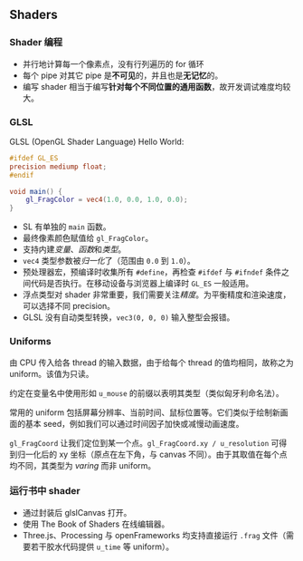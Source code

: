 ## Shaders

### Shader 编程
* 并行地计算每一个像素点，没有行列遍历的 for 循环
* 每个 pipe 对其它 pipe 是**不可见**的，并且也是**无记忆**的。
* 编写 shader 相当于编写**针对每个不同位置的通用函数**，故开发调试难度均较大。

### GLSL

GLSL (OpenGL Shader Language) Hello World:

``` glsl
#ifdef GL_ES
precision mediump float;
#endif

void main() {
    gl_FragColor = vec4(1.0, 0.0, 1.0, 0.0);
}
```

* SL 有单独的 `main` 函数。
* 最终像素颜色赋值给 `gl_FragColor`。
* 支持内建*变量*、*函数*和*类型*。
* `vec4` 类型参数被*归一化*了（范围由 `0.0` 到 `1.0`）。
* 预处理器宏，预编译时收集所有 `#define`，再检查 `#ifdef` 与 `#ifndef` 条件之间代码是否执行。在移动设备与浏览器上编译时 `GL_ES` 一般适用。
* 浮点类型对 shader 非常重要，我们需要关注*精度*。为平衡精度和渲染速度，可以选择不同 precision。
* GLSL 没有自动类型转换，`vec3(0, 0, 0)` 输入整型会报错。

### Uniforms
由 CPU 传入给各 thread 的输入数据，由于给每个 thread 的值均相同，故称之为 uniform。该值为只读。

约定在变量名中使用形如 `u_mouse` 的前缀以表明其类型（类似匈牙利命名法）。

常用的 uniform 包括屏幕分辨率、当前时间、鼠标位置等。它们类似于绘制新画面的基本 seed，例如我们可以通过时间因子加快或减慢动画速度。

`gl_FragCoord` 让我们定位到某一个点。`gl_FragCoord.xy / u_resolution` 可得到归一化后的 xy 坐标（原点在左下角，与 canvas 不同）。由于其取值在每个点均不同，其类型为 *varing* 而非 uniform。

### 运行书中 shader
* 通过封装后 glslCanvas 打开。
* 使用 The Book of Shaders 在线编辑器。
* Three.js、Processing 与 openFrameworks 均支持直接运行 `.frag` 文件（需要若干胶水代码提供 `u_time` 等 uniform）。
